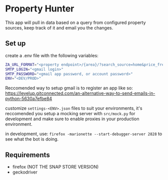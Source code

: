 # Property Hunter

This app will pull in data based on a query from configured property sources, keep track of it and email you the changes.

## Set up

create a .env file with the following variables:
``` bash
ZA_URL_FORMAT="<property endpoint>/{area}/?search_source=home&price_frequency=per_month&q={location_query}&price_min={price_min}&price_max={price_max}&pn={page_no}"
SMTP_LOGIN="<gmail login>"
SMTP_PASSWORD="<gmail app password, or account password>"
ENV="<DEV/PROD>"
```
Reccomended way to setup gmail is to register an app like so: https://levelup.gitconnected.com/an-alternative-way-to-send-emails-in-python-5630a7efbe84

customize `settings-<ENV>.json` files to suit your environments, it's reccomended you setup a mocking server with `src/mock.py` for development and make sure to enable proxies in your production environment.

in development, use:
`firefox -marionette --start-debugger-server 2828` to see what the bot is doing.

## Requirements
- firefox (NOT THE SNAP STORE VERSION)
- geckodriver 
